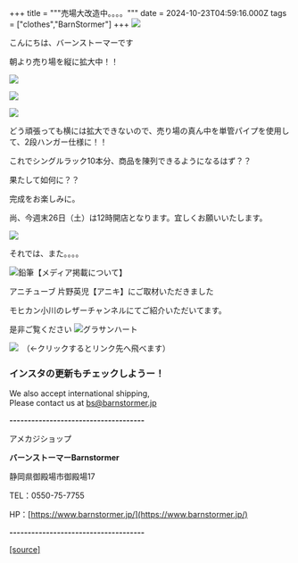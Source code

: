 +++
title = """売場大改造中。。。。"""
date = 2024-10-23T04:59:16.000Z
tags = ["clothes","BarnStormer"]
+++
[![](https://stat.ameba.jp/user_images/20231023/16/barnstormer-go/b2/03/p/o0420015015354743273.png)](https://ameblo.jp/barnstormer-go/entry-12825670498.html)

こんにちは、バーンストーマーです

朝より売り場を縦に拡大中！！

[![](https://stat.ameba.jp/user_images/20241023/13/barnstormer-go/10/f8/j/o0466070015501289941.jpg)](https://stat.ameba.jp/user_images/20241023/13/barnstormer-go/10/f8/j/o0466070015501289941.jpg)

[![](https://stat.ameba.jp/user_images/20241023/13/barnstormer-go/a3/92/j/o0466070015501289944.jpg)](https://stat.ameba.jp/user_images/20241023/13/barnstormer-go/a3/92/j/o0466070015501289944.jpg)

[![](https://stat.ameba.jp/user_images/20241023/13/barnstormer-go/a5/e5/j/o0700046615501289946.jpg)](https://stat.ameba.jp/user_images/20241023/13/barnstormer-go/a5/e5/j/o0700046615501289946.jpg)

どう頑張っても横には拡大できないので、売り場の真ん中を単管パイプを使用して、2段ハンガー仕様に！！

これでシングルラック10本分、商品を陳列できるようになるはず？？

果たして如何に？？

完成をお楽しみに。

尚、今週末26日（土）は12時開店となります。宜しくお願いいたします。

[![](https://stat.ameba.jp/user_images/20241021/18/barnstormer-go/78/14/p/o0410017015500624528.png)](https://stat.ameba.jp/user_images/20241021/18/barnstormer-go/78/14/p/o0410017015500624528.png)

それでは、また。。。。

![鉛筆](https://stat100.ameba.jp/blog/ucs/img/char/char3/519.png)【メディア掲載について】

アニチューブ 片野英児【アニキ】にご取材いただきました

モヒカン小川のレザーチャンネルにてご紹介いただいてます。

是非ご覧ください ![グラサンハート](https://stat100.ameba.jp/blog/ucs/img/char/char3/148.png)

[![](https://stat.ameba.jp/user_images/20230412/16/barnstormer-go/6a/23/p/o0108010815269242493.png)](https://www.instagram.com/barnstormer_daily/)　（←クリックするとリンク先へ飛べます）

### インスタの更新もチェックしようー！

We also accept international shipping,  
Please contact us at bs@barnstormer.jp

**\-------------------------------------**

アメカジショップ

**バーンストーマーBarnstormer**

静岡県御殿場市御殿場17

TEL：0550-75-7755

HP：[https://www.barnstormer.jp/](https://www.barnstormer.jp/)

**\-------------------------------------**

[[source]](https://ameblo.jp/barnstormer-go/entry-12872108534.html)
